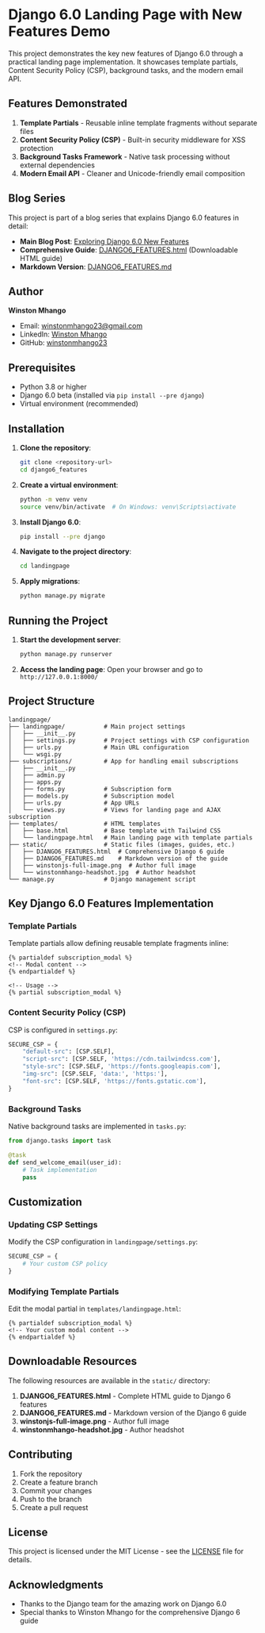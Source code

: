 # Django 6.0 Landing Page with New Features Demo

This project demonstrates the key new features of Django 6.0 through a practical landing page implementation. It showcases template partials, Content Security Policy (CSP), background tasks, and the modern email API.

## Features Demonstrated

1. **Template Partials** - Reusable inline template fragments without separate files
2. **Content Security Policy (CSP)** - Built-in security middleware for XSS protection
3. **Background Tasks Framework** - Native task processing without external dependencies
4. **Modern Email API** - Cleaner and Unicode-friendly email composition

## Blog Series

This project is part of a blog series that explains Django 6.0 features in detail:

- **Main Blog Post**: [Exploring Django 6.0 New Features](https://www.codetips.blog/posts/exploring-django-6-0-new-features-a-practical-landing-page-with-template-partials-csp-and-background-tasks)
- **Comprehensive Guide**: [DJANGO6_FEATURES.html](landingpage/static/DJANGO6_FEATURES.html) (Downloadable HTML guide)
- **Markdown Version**: [DJANGO6_FEATURES.md](landingpage/static/DJANGO6_FEATURES.md)

## Author

**Winston Mhango**
- Email: [winstonmhango23@gmail.com](mailto:winstonmhango23@gmail.com)
- LinkedIn: [Winston Mhango](https://www.linkedin.com/in/winston-mhango-401980ab/)
- GitHub: [winstonmhango23](https://github.com/winstonmhango23/)

## Prerequisites

- Python 3.8 or higher
- Django 6.0 beta (installed via `pip install --pre django`)
- Virtual environment (recommended)

## Installation

1. **Clone the repository**:
   ```bash
   git clone <repository-url>
   cd django6_features
   ```

2. **Create a virtual environment**:
   ```bash
   python -m venv venv
   source venv/bin/activate  # On Windows: venv\Scripts\activate
   ```

3. **Install Django 6.0**:
   ```bash
   pip install --pre django
   ```

4. **Navigate to the project directory**:
   ```bash
   cd landingpage
   ```

5. **Apply migrations**:
   ```bash
   python manage.py migrate
   ```

## Running the Project

1. **Start the development server**:
   ```bash
   python manage.py runserver
   ```

2. **Access the landing page**:
   Open your browser and go to `http://127.0.0.1:8000/`

## Project Structure

```
landingpage/
├── landingpage/           # Main project settings
│   ├── __init__.py
│   ├── settings.py        # Project settings with CSP configuration
│   ├── urls.py            # Main URL configuration
│   └── wsgi.py
├── subscriptions/         # App for handling email subscriptions
│   ├── __init__.py
│   ├── admin.py
│   ├── apps.py
│   ├── forms.py           # Subscription form
│   ├── models.py          # Subscription model
│   ├── urls.py            # App URLs
│   └── views.py           # Views for landing page and AJAX subscription
├── templates/             # HTML templates
│   ├── base.html          # Base template with Tailwind CSS
│   └── landingpage.html   # Main landing page with template partials
├── static/                # Static files (images, guides, etc.)
│   ├── DJANGO6_FEATURES.html  # Comprehensive Django 6 guide
│   ├── DJANGO6_FEATURES.md    # Markdown version of the guide
│   ├── winstonjs-full-image.png  # Author full image
│   └── winstonmhango-headshot.jpg  # Author headshot
└── manage.py              # Django management script
```

## Key Django 6.0 Features Implementation

### Template Partials

Template partials allow defining reusable template fragments inline:

```django
{% partialdef subscription_modal %}
<!-- Modal content -->
{% endpartialdef %}

<!-- Usage -->
{% partial subscription_modal %}
```

### Content Security Policy (CSP)

CSP is configured in `settings.py`:

```python
SECURE_CSP = {
    "default-src": [CSP.SELF],
    "script-src": [CSP.SELF, 'https://cdn.tailwindcss.com'],
    "style-src": [CSP.SELF, 'https://fonts.googleapis.com'],
    "img-src": [CSP.SELF, 'data:', 'https:'],
    "font-src": [CSP.SELF, 'https://fonts.gstatic.com'],
}
```

### Background Tasks

Native background tasks are implemented in `tasks.py`:

```python
from django.tasks import task

@task
def send_welcome_email(user_id):
    # Task implementation
    pass
```

## Customization

### Updating CSP Settings

Modify the CSP configuration in `landingpage/settings.py`:

```python
SECURE_CSP = {
    # Your custom CSP policy
}
```

### Modifying Template Partials

Edit the modal partial in `templates/landingpage.html`:

```django
{% partialdef subscription_modal %}
<!-- Your custom modal content -->
{% endpartialdef %}
```

## Downloadable Resources

The following resources are available in the `static/` directory:

1. **DJANGO6_FEATURES.html** - Complete HTML guide to Django 6 features
2. **DJANGO6_FEATURES.md** - Markdown version of the Django 6 guide
3. **winstonjs-full-image.png** - Author full image
4. **winstonmhango-headshot.jpg** - Author headshot

## Contributing

1. Fork the repository
2. Create a feature branch
3. Commit your changes
4. Push to the branch
5. Create a pull request

## License

This project is licensed under the MIT License - see the [LICENSE](LICENSE) file for details.

## Acknowledgments

- Thanks to the Django team for the amazing work on Django 6.0
- Special thanks to Winston Mhango for the comprehensive Django 6 guide
